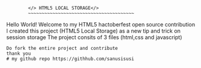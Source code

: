            </> HTML5 LOCAL STORAGE</>
            ~~~~~~~~~~~~~~~~~~~~~~~~~~~~~~~~~~~~~~~

Hello World!
Welcome to my HTML5 hactoberfest open source contribution
I created this project (HTML5 Local Storage) as a new tip and trick on session
storage
The project consits of 3 files (html,css and javascript)

    Do fork the entire project and contribute
    thank you
    # my github repo https://githhub.com/sanusisusi